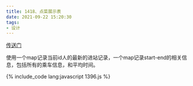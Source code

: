 ```yaml
---
title: 1418、点菜展示表
date: 2021-09-22 15:20:30
tags:
- 设计
---
```

[传送门](https://leetcode-cn.com/problems/design-underground-system/)

使用一个map记录当前id人的最新的进站记录，一个map记录start-end的相关信息，包括所有的乘车信息，和平均时间。

{% include_code lang:javascript 1396.js %}